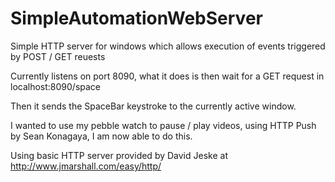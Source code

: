 # SimpleAutomationWebServer
Simple HTTP server for windows which allows execution of events triggered by POST / GET reuests

Currently listens on port 8090, what it does is then wait for a GET request in localhost:8090/space

Then it sends the SpaceBar keystroke to the currently active window.

I  wanted to use my pebble watch to pause / play videos, using HTTP Push by Sean Konagaya, I am now able to do this.

Using basic HTTP server provided by David Jeske at http://www.jmarshall.com/easy/http/
